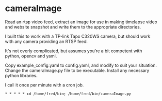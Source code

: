 # cameraImage
Read an rtsp video feed, extract an image for use in making timelapse video and website snapshot and write them to the appropriate directories.

I built this to work with a TP-link Tapo C320WS camera, but should work with any camera providing an RTSP feed.

It's not overly complicated, but assumes you're a bit competent with python, opencv and yaml. 

Copy example_config.yaml to config.yaml, and modify to suit your situation.
Change the cameraImage.py file to be executable.
Install any necessary python libraries.

I call it once per minute with a cron job.

`* * * * * cd /home/fred/bin; /home/fred/bin/cameraImage.py`

